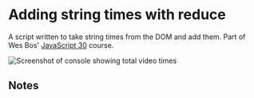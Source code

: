 # Adding string times with reduce

A script written to take string times from the DOM and add them. Part of Wes Bos' [JavaScript 30](https://javascript30.com/) course.

![Screenshot of console showing total video times](https://res.cloudinary.com/gerhynes/image/upload/v1516830603/Screenshot_add_with_reduce_kzue2b.jpg)

## Notes
